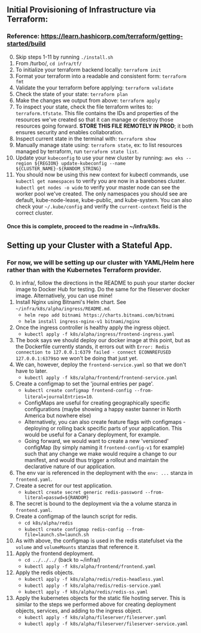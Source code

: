 ## Initial Provisioning of Infrastructure via Terraform:
### Reference: https://learn.hashicorp.com/terraform/getting-started/build
0. Skip steps 1-11 by running `./install.sh`
1. From /turbo/, `cd infra/tf/`
2. To initialize your terraform backend locally: `terraform init`
3. Format your terraform into a readable and consistent form: `terraform fmt`
4. Validate the your terraform before applying: `terraform validate`
5. Check the state of your state: `terraform plan`
6. Make the changes we output from above: `terraform apply`
7. To inspect your state, check the file terraform writes to: `terraform.tfstate`. This file contains the IDs and properties of the resources we've created so that it can manage or destroy those resources going forward. **STORE THIS FILE REMOTELY IN PROD**; it both ensures security and enables collaboration.
8. Inspect current state in the terminal with: `terraform show`
9. Manually manage state using: `terraform state`, ex: to list resources managed by terraform, run `terraform state list`.
10. Update your `kubeconfig` to use your new cluster by running: `aws eks --region ${REGION} update-kubeconfig --name ${CLUSTER_NAME}-${RANDOM_STRING}` 
11. You should now be using this new context for kubectl commands, use `kubectl get namespaces` to verify you are now in a barebones cluster. `kubectl get nodes -o wide` to verify your master node can see the worker pool we've created. The only namespaces you should see are default, kube-node-lease, kube-public, and kube-system. You can also check your `~/.kube/config` and verify the `current-context` field is the correct cluster.

#### Once this is complete, proceed to the readme in ~/infra/k8s.
  
## Setting up your Cluster with a Stateful App. 
### For now, we will be setting up our cluster with YAML/Helm here rather than with the Kubernetes Terraform provider.
0. In infra/, follow the directions in the README to push your starter docker image to Docker Hub for testing. Do the same for the fileserver docker image. Alternatively, you can use mine!
1. Install Nginx using Bitnami's Helm chart. See `~/infra/k8s/alpha/ingress/README.md`.
    - `helm repo add bitnami https://charts.bitnami.com/bitnami`  
    - `helm install ingress-nginx-v1 bitnami/nginx`  
2. Once the ingress controller is healthy apply the ingress object.
    - `kubectl apply -f k8s/alpha/ingress/frontend-ingress.yaml`  
3. The book says we should deploy our docker image at this point, but as the Dockerfile currently stands, it errors out with `Error: Redis connection to 127.0.0.1:6379 failed - connect ECONNREFUSED 127.0.0.1:6379`so we won't be doing that just yet.  
4. We can, however, deploy the `frontend-service.yaml` so that we don't have to later.  
    - `kubectl apply -f k8s/alpha/frontend/frontend-service.yaml`  
5. Create a configmap to set the 'journal entries per page'.  
    - `kubectl create configmap frontend-config --from-literal=journalEntries=10`.  
    - ConfigMaps are useful for creating geographically specific configurations (maybe showing a happy easter banner in North America but nowhere else)  
    - Alternatively, you can also create feature flags with configmaps - deploying or rolling back specific parts of your application. This would be useful for a Canary deployment, for example.  
    - Going forward, we would want to create a new 'versioned' configMap (by simply naming it `frontend-config-v1` for example) such that any change we make would require a change to our manifest, and would thus trigger a rollout and maintain the declarative nature of our application.  
6. The env var is referenced in the deployment with the `env: ...` stanza in `frontend.yaml`.  
7. Create a secret for our test application.  
    - `kubectl create secret generic redis-password --from-literal=passwd=${RANDOM}`  
8. The secret is bound to the deployment via the a volume stanza in `frontend.yaml`.  
9. Create a configmap of the launch script for redis.   
    - `cd k8s/alpha/redis`  
    - `kubectl create configmap redis-config --from-file=launch.sh=launch.sh`  
10. As with above, the configmap is used in the redis statefulset via the `volume` and `volumeMounts` stanzas that reference it.  
11. Apply the frontend deployment.
    - `cd ../../../` (back to ~/infra/)
    - `kubectl apply -f k8s/alpha/frontend/frontend.yaml`
12. Apply the redis objects.
    - `kubectl apply -f k8s/alpha/redis/redis-headless.yaml`
    - `kubectl apply -f k8s/alpha/redis/redis-service.yaml`
    - `kubectl apply -f k8s/alpha/redis/redis-ss.yaml`
13. Apply the kubernetes objects for the static file hosting server. This is similar to the steps we performed above for creating deployment objects, services, and adding to the ingress object.  
    - `kubectl apply -f k8s/alpha/fileserver/fileserver.yaml`  
    - `kubectl apply -f k8s/alpha/fileserver/fileserver-service.yaml`   

